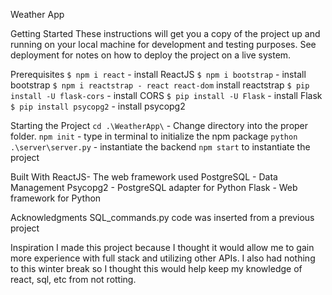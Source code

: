 Weather App

Getting Started
These instructions will get you a copy of the project up and running on your local machine for development and testing purposes. See deployment for notes on how to deploy the project on a live system.

Prerequisites
`$ npm i react` - install ReactJS 
`$ npm i bootstrap` - install bootstrap
`$ npm i reactstrap - react react-dom` install reactstrap
`$ pip install -U flask-cors` - install CORS
`$ pip install -U Flask` - install Flask
`$ pip install psycopg2` - install psycopg2


Starting the Project
`cd .\WeatherApp\` - Change directory into the proper folder.
`npm init` - type in terminal to initialize the npm package
`python .\server\server.py` - instantiate the backend 
`npm start` to instantiate the project


Built With
ReactJS- The web framework used
PostgreSQL - Data Management
Psycopg2 - PostgreSQL adapter for Python
Flask - Web framework for Python


Acknowledgments
SQL_commands.py code was inserted from a previous project

Inspiration
I made this project because I thought it would allow me to gain more experience with full stack and utilizing other APIs. I also had nothing to this winter break so I thought this would help keep my knowledge of react, sql, etc from not rotting.
